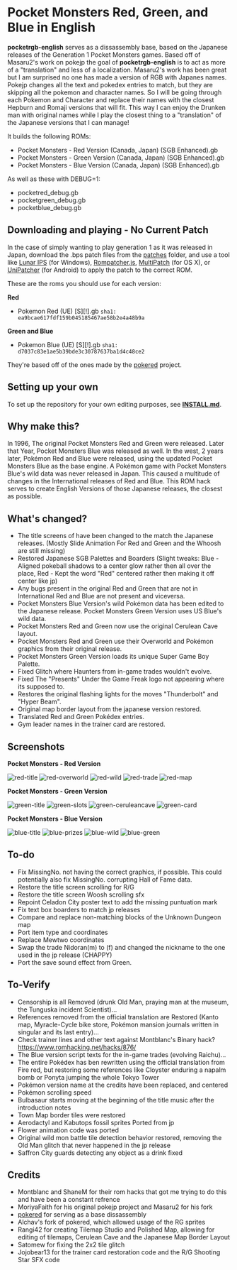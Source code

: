 # Pocket Monsters Red, Green, and Blue in English

**pocketrgb-english** serves as a dissassembly base, based on the Japanese releases of the Generation 1 Pocket Monsters games.
Based off of Masaru2's work on pokejp the goal of **pocketrgb-english** is to act as more of a "translation" and less of a localization. Masaru2's work has been great but I am surprised no one has made a version of RGB with Japanes names. Pokejp changes all the text and pokedex entries to match, but they are skipping all the pokemon and character names. So I will be going through each Pokemon and Character and replace their names with the closest Hepburn and Romaji versions that will fit. This way I can enjoy the Drunken man with original names while I play the closest thing to a "translation" of the Japanese versions that I can manage!

It builds the following ROMs:

* Pocket Monsters - Red Version (Canada, Japan) (SGB Enhanced).gb 
* Pocket Monsters - Green Version (Canada, Japan) (SGB Enhanced).gb  
* Pocket Monsters - Blue Version (Canada, Japan) (SGB Enhanced).gb 

As well as these with DEBUG=1:
* pocketred_debug.gb
* pocketgreen_debug.gb
* pocketblue_debug.gb 

## Downloading and playing - No Current Patch
In the case of simply wanting to play generation 1 as it was released in Japan, download the .bps patch files from the [patches](patches) folder, and use a tool like [Lunar IPS](http://fusoya.eludevisibility.org/lips/) (for Windows), [Rompatcher.js](https://www.marcrobledo.com/RomPatcher.js/), [MultiPatch](http://projects.sappharad.com/tools/multipatch.html) (for OS X), or [UniPatcher](https://play.google.com/store/apps/details?id=org.emunix.unipatcher&hl=en) (for Android) to apply the patch to the correct ROM.

These are the roms you should use for each version:

**Red**
- Pokemon Red (UE) [S][!].gb `sha1: ea9bcae617fdf159b045185467ae58b2e4a48b9a`

**Green and Blue**
- Pokemon Blue (UE) [S][!].gb `sha1: d7037c83e1ae5b39bde3c30787637ba1d4c48ce2`

They're based off of the ones made by the [pokered](https://github.com/pret/pokered) project.

## Setting up your own

To set up the repository for your own editing purposes, see [**INSTALL.md**](INSTALL.md).

## Why make this?

In 1996, The original Pocket Monsters Red and Green were released. Later that Year, Pocket Monsters Blue was released as well. In the west, 2 years later, Pokémon Red and Blue were released, using the updated Pocket Monsters Blue as the base engine. A Pokémon game with Pocket Monsters Blue's wild data was never released in Japan. This caused a multitude of changes in the International releases of Red and Blue. This ROM hack serves to create English Versions of those Japanese releases, the closest as possible.

## What's changed?

* The title screens of have been changed to the match the Japanese releases. (Mostly Slide Animation For Red and Green and the Whoosh are still missing)
* Restored Japanese SGB Palettes and Boarders (Slight tweaks: Blue - Aligned pokeball shadows to a center glow rather then all over the place, Red - Kept the word "Red" centered rather then making it off center like jp)
* Any bugs present in the original Red and Green that are not in International Red and Blue are not present and viceversa.
* Pocket Monsters Blue Version's wild Pokémon data has been edited to the Japanese release. Pocket Monsters Green Version uses US Blue's wild data.
* Pocket Monsters Red and Green now use the original Cerulean Cave layout.
* Pocket Monsters Red and Green use their Overworld and Pokémon graphics from their original release.
* Pocket Monsters Green Version loads its unique Super Game Boy Palette.
* Fixed Glitch where Haunters from in-game trades wouldn't evolve.
* Fixed The "Presents" Under the Game Freak logo not appearing where its supposed to.
* Restores the original flashing lights for the moves "Thunderbolt" and "Hyper Beam".
* Original map border layout from the japanese version restored.
* Translated Red and Green Pokédex entries.
* Gym leader names in the trainer card are restored.

## Screenshots

**Pocket Monsters - Red Version**

![red-title](screenshots/red-title.bmp)
![red-overworld](screenshots/red-overworld.bmp)
![red-wild](screenshots/red-wild.bmp)
![red-trade](screenshots/red-trade.bmp)
![red-map](screenshots/red-map.bmp)

**Pocket Monsters - Green Version**

![green-title](screenshots/green-title.bmp)
![green-slots](screenshots/green-slots.bmp)
![green-ceruleancave](screenshots/green-ceruleancave.bmp)
![green-card](screenshots/green-card.bmp)

**Pocket Monsters - Blue Version**

![blue-title](screenshots/blue-title.bmp)
![blue-prizes](screenshots/blue-prizes.bmp)
![blue-wild](screenshots/blue-wild.bmp)
![blue-green](screenshots/blue-green.bmp)

## To-do
* Fix MissingNo. not having the correct graphics, if possible. This could potentially also fix MissingNo. corrupting Hall of Fame data.
* Restore the title screen scrolling for R/G
* Restore the title screen Woosh scrolling sfx
* Repoint Celadon City poster text to add the missing puntuation mark
* Fix text box boarders to match jp releases
* Compare and replace non-matching blocks of the Unknown Dungeon map
* Port item type and coordinates
* Replace Mewtwo coordinates
* Swap the trade Nidoran(m) to (f) and changed the nickname to the one used in the jp release (CHAPPY)
* Port the save sound effect from Green.

## To-Verify
* Censorship is all Removed (drunk Old Man, praying man at the museum, the Tunguska incident Scientist)...
* References removed from the official translation are Restored (Kanto map, Myracle-Cycle bike store, Pokémon mansion journals written in singular and its last entry)...
* Check trainer lines and other text against Montblanc's Binary hack? https://www.romhacking.net/hacks/876/
* The Blue version script texts for the in-game trades (evolving Raichu)...
* The entire Pokédex has ben rewritten using the official translation from Fire red, but restoring some references like Cloyster enduring a napalm bomb or Ponyta jumping the whole Tokyo Tower
* Pokémon version name at the credits have been replaced, and centered
* Pokémon scrolling speed
* Bulbasaur starts moving at the beginning of the title music after the introduction notes
* Town Map border tiles were restored
* Aerodactyl and Kabutops fossil sprites Ported from jp
* Flower animation code was ported
* Original wild mon battle tile detection behavior restored, removing the Old Man glitch that never happened in the jp release
* Saffron City guards detecting any object as a drink fixed

## Credits

* Montblanc and ShaneM for their rom hacks that got me trying to do this and have been a constant refrence
* MoriyaFaith for his original pokejp project and Masaru2 for his fork
* [pokered](https://github.com/pret/pokered) for serving as a base dissassembly
* Alchav's fork of pokered, which allowed usage of the RG sprites
* Rangi42 for creating Tilemap Studio and Polished Map, allowing for editing of tilemaps, Cerulean Cave and the Japanese Map Border Layout
* Satomew for fixing the 2x2 tile glitch
* Jojobear13 for the trainer card restoration code and the R/G Shooting Star SFX code
